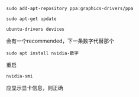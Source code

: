 ```
sudo add-apt-repository ppa:graphics-drivers/ppa
```

```
sudo apt-get update
```

```
ubuntu-drivers devices
```

会有一个recommended，下一条数字代替那个

```
sudo apt install nvidia-数字
```

重启

```
nvidia-smi
```

应显示显卡信息，则正确

